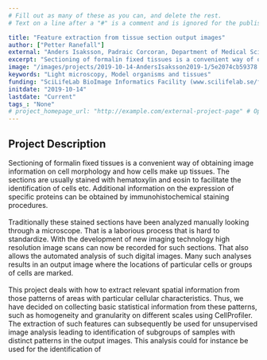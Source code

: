 ```yaml
---
# Fill out as many of these as you can, and delete the rest.
# Text on a line after a "#" is a comment and is ignored for the published page.

title: "Feature extraction from tissue section output images"
author: ["Petter Ranefall"]
external: "Anders Isaksson, Padraic Corcoran, Department of Medical Sciences, UU"
excerpt: "Sectioning of formalin fixed tissues is a convenient way of obtaining image information on cell morphology and how cells make up tissues. The sections are usually stained with hematoxylin and eosin to..."
image: "/images/projects/2019-10-14-AndersIsaksson2019-1/5e2074cb59378.png" # Image should be pushed to /images/projects/YYYY-MM-DD-projectid/ before
keywords: "Light microscopy, Model organisms and tissues"
funding: "SciLifeLab BioImage Informatics Facility (www.scilifelab.se/facilities/bioimage-informatics)"
initdate: "2019-10-14"
lastdate: "Current"
tags_: "None"
# project_homepage_url: "http://example.com/external-project-page" # Optional external homepage for this project
---
```


## Project Description
Sectioning of formalin fixed tissues is a convenient way of obtaining image information on cell morphology and how cells make up tissues. The sections are usually stained with hematoxylin and eosin to facilitate the identification of cells etc. Additional information on the expression of specific proteins can be obtained by immunohistochemical staining procedures.<br/><br/>Traditionally these stained sections have been analyzed manually looking through a microscope. That is a laborious process that is hard to standardize. With the development of new imaging technology high resolution image scans can now be recorded for such sections. That also allows the automated analysis of such digital images. Many such analyses results in an output image where the locations of particular cells or groups of cells are marked.<br/><br/>This project deals with how to extract relevant spatial information from those patterns of areas with particular cellular characteristics. Thus, we have decided on collecting basic statistical information from these patterns, such as homogeneity and granularity on different scales using CellProfiler. The extraction of such features can subsequently be used for unsupervised image analysis leading to identification of subgroups of samples with distinct patterns in the output images. This analysis could for instance be used for the identification of
